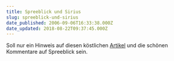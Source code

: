 ```yaml
---
title: Spreeblick und Sirius
slug: spreeblick-und-sirius
date_published: 2006-09-06T16:33:38.000Z
date_updated: 2018-08-22T09:37:45.000Z
---
```


Soll nur ein Hinweis auf diesen köstlichen [Artikel](http://www.spreeblick.com/2006/09/05/ich-komme-ubrigens-vom-planeten-sirius/) und die schönen Kommentare auf Spreeblick sein.
